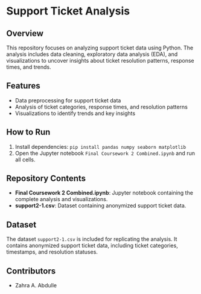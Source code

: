 
# Support Ticket Analysis

## Overview
This repository focuses on analyzing support ticket data using Python. The analysis includes data cleaning, exploratory data analysis (EDA), and visualizations to uncover insights about ticket resolution patterns, response times, and trends.

## Features
- Data preprocessing for support ticket data
- Analysis of ticket categories, response times, and resolution patterns
- Visualizations to identify trends and key insights

## How to Run
1. Install dependencies: `pip install pandas numpy seaborn matplotlib`
2. Open the Jupyter notebook `Final Coursework 2 Combined.ipynb` and run all cells.

## Repository Contents
- **Final Coursework 2 Combined.ipynb**: Jupyter notebook containing the complete analysis and visualizations.
- **support2-1.csv**: Dataset containing anonymized support ticket data.

## Dataset
The dataset `support2-1.csv` is included for replicating the analysis. It contains anonymized support ticket data, including ticket categories, timestamps, and resolution statuses.

## Contributors
- Zahra A. Abdulle
